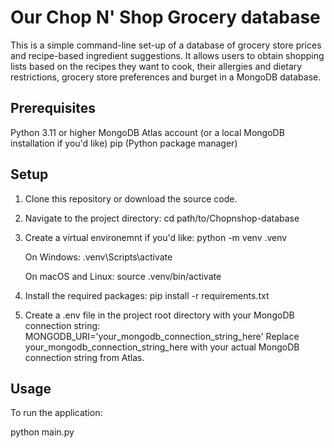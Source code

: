 # Our Chop N' Shop Grocery database

This is a simple command-line set-up of a database of grocery store prices and recipe-based ingredient suggestions. It allows users to obtain shopping lists based on the recipes they want to cook, their allergies and dietary restrictions, grocery store preferences and burget in a MongoDB database.

## Prerequisites
Python 3.11 or higher
MongoDB Atlas account (or a local MongoDB installation if you'd like)
pip (Python package manager)

## Setup
1. Clone this repository or download the source code.
   
3. Navigate to the project directory:
   cd path/to/Chopnshop-database
   
5. Create a virtual environemnt if you'd like:
   python -m venv .venv

   On Windows:
   .venv\Scripts\activate

   On macOS and Linux:
   source .venv/bin/activate

6. Install the required packages:
   pip install -r requirements.txt

7. Create a .env file in the project root directory with your MongoDB connection string:
   MONGODB_URI='your_mongodb_connection_string_here'
   Replace your_mongodb_connection_string_here with your actual MongoDB connection string from Atlas.

## Usage
To run the application:

python main.py

